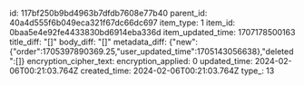 id: 117bf250b9bd4963b7dfdb7608e77b40
parent_id: 40a4d555f6b049eca321f67dc66dc697
item_type: 1
item_id: 0baa5e4e92fe4433830bd6914eba336d
item_updated_time: 1707178500163
title_diff: "[]"
body_diff: "[]"
metadata_diff: {"new":{"order":1705397890369.25,"user_updated_time":1705143056638},"deleted":[]}
encryption_cipher_text: 
encryption_applied: 0
updated_time: 2024-02-06T00:21:03.764Z
created_time: 2024-02-06T00:21:03.764Z
type_: 13
